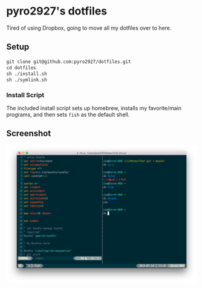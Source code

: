 # pyro2927's dotfiles

Tired of using Dropbox, going to move all my dotfiles over to here.

## Setup

    git clone git@github.com:pyro2927/dotfiles.git
    cd dotfiles
    sh ./install.sh
    sh ./symlink.sh

### Install Script

The included install script sets up homebrew, installs my favorite/main programs, and then sets `fish` as the default shell.

## Screenshot

![](./terminal.png)
